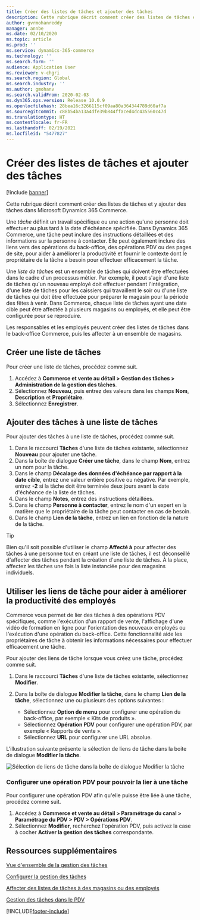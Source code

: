 ```yaml
---
title: Créer des listes de tâches et ajouter des tâches
description: Cette rubrique décrit comment créer des listes de tâches et y ajouter des tâches dans Microsoft Dynamics 365 Commerce.
author: gvrmohanreddy
manager: annbe
ms.date: 02/10/2020
ms.topic: article
ms.prod: ''
ms.service: dynamics-365-commerce
ms.technology: ''
ms.search.form: ''
audience: Application User
ms.reviewer: v-chgri
ms.search.region: Global
ms.search.industry: ''
ms.author: gmohanv
ms.search.validFrom: 2020-02-03
ms.dyn365.ops.version: Release 10.0.9
ms.openlocfilehash: 28bea16c3266115cf09aa80a364344789d60af7a
ms.sourcegitcommit: c88b54ba13a4dfe39b844ffaced4dc435560c47d
ms.translationtype: HT
ms.contentlocale: fr-FR
ms.lasthandoff: 02/19/2021
ms.locfileid: "5477827"
---
```

# <a name="create-task-lists-and-add-tasks"></a>Créer des listes de tâches et ajouter des tâches

[!include [banner](includes/banner.md)]

Cette rubrique décrit comment créer des listes de tâches et y ajouter des tâches dans Microsoft Dynamics 365 Commerce.

Une *tâche* définit un travail spécifique ou une action qu'une personne doit effectuer au plus tard à la date d'échéance spécifiée. Dans Dynamics 365 Commerce, une tâche peut inclure des instructions détaillées et des informations sur la personne à contacter. Elle peut également inclure des liens vers des opérations du back-office, des opérations PDV ou des pages de site, pour aider à améliorer la productivité et fournir le contexte dont le propriétaire de la tâche a besoin pour effectuer efficacement la tâche.

Une *liste de tâches* est un ensemble de tâches qui doivent être effectuées dans le cadre d'un processus métier. Par exemple, il peut s'agir d'une liste de tâches qu'un nouveau employé doit effectuer pendant l'intégration, d'une liste de tâches pour les caissiers qui travaillent le soir ou d'une liste de tâches qui doit être effectuée pour préparer le magasin pour la période des fêtes à venir. Dans Commerce, chaque liste de tâches ayant une date cible peut être affectée à plusieurs magasins ou employés, et elle peut être configurée pour se reproduire.

Les responsables et les employés peuvent créer des listes de tâches dans le back-office Commerce, puis les affecter à un ensemble de magasins.

## <a name="create-a-task-list"></a>Créer une liste de tâches

Pour créer une liste de tâches, procédez comme suit.

1. Accédez à **Commerce et vente au détail \> Gestion des tâches \> Administration de la gestion des tâches**.
1. Sélectionnez **Nouveau**, puis entrez des valeurs dans les champs **Nom**, **Description** et **Propriétaire**.
1. Sélectionnez **Enregistrer**.

## <a name="add-tasks-to-a-task-list"></a>Ajouter des tâches à une liste de tâches

Pour ajouter des tâches à une liste de tâches, procédez comme suit.
 
1. Dans le raccourci **Tâches** d'une liste de tâches existante, sélectionnez **Nouveau** pour ajouter une tâche.
1. Dans la boîte de dialogue **Créer une tâche**, dans le champ **Nom**, entrez un nom pour la tâche.
1. Dans le champ **Décalage des données d'échéance par rapport à la date cible**, entrez une valeur entière positive ou négative. Par exemple, entrez **-2** si la tâche doit être terminée deux jours avant la date d'échéance de la liste de tâches.
1. Dans le champ **Notes**, entrez des instructions détaillées.
1. Dans le champ **Personne à contacter**, entrez le nom d'un expert en la matière que le propriétaire de la tâche peut contacter en cas de besoin.
1. Dans le champ **Lien de la tâche**, entrez un lien en fonction de la nature de la tâche.

> [!TIP]
> Bien qu'il soit possible d'utiliser le champ **Affecté à** pour affecter des tâches à une personne tout en créant une liste de tâches, il est déconseillé d'affecter des tâches pendant la création d'une liste de tâches. À la place, affectez les tâches une fois la liste instanciée pour des magasins individuels.

## <a name="use-task-links-to-help-improve-worker-productivity"></a>Utiliser les liens de tâche pour aider à améliorer la productivité des employés

Commerce vous permet de lier des tâches à des opérations PDV spécifiques, comme l'exécution d'un rapport de vente, l'affichage d'une vidéo de formation en ligne pour l'orientation des nouveaux employés ou l'exécution d'une opération du back-office. Cette fonctionnalité aide les propriétaires de tâche à obtenir les informations nécessaires pour effectuer efficacement une tâche.

Pour ajouter des liens de tâche lorsque vous créez une tâche, procédez comme suit.

1. Dans le raccourci **Tâches** d'une liste de tâches existante, sélectionnez **Modifier**.
1. Dans la boîte de dialogue **Modifier la tâche**, dans le champ **Lien de la tâche**, sélectionnez une ou plusieurs des options suivantes :

    - Sélectionnez **Option de menu** pour configurer une opération du back-office, par exemple « Kits de produits ».
    - Sélectionnez **Opération PDV** pour configurer une opération PDV, par exemple « Rapports de vente ».
    - Sélectionnez **URL** pour configurer une URL absolue.

L'illustration suivante présente la sélection de liens de tâche dans la boite de dialogue **Modifier la tâche**.

![Sélection de liens de tâche dans la boîte de dialogue Modifier la tâche](media/HQ-POS-Tasks-Linking.png)

### <a name="configure-a-pos-operation-so-that-it-can-be-linked-to-a-task"></a>Configurer une opération PDV pour pouvoir la lier à une tâche

Pour configurer une opération PDV afin qu'elle puisse être liée à une tâche, procédez comme suit.

1. Accédez à **Commerce et vente au détail \> Paramétrage du canal \> Paramétrage du PDV \> PDV \> Opérations PDV**.
1. Sélectionnez **Modifier**, recherchez l'opération PDV, puis activez la case à cocher **Activer la gestion des tâches** correspondante.

## <a name="additional-resources"></a>Ressources supplémentaires

[Vue d'ensemble de la gestion des tâches](task-mgmt-overview.md)

[Configurer la gestion des tâches](task-mgmt-configure.md)

[Affecter des listes de tâches à des magasins ou des employés](task-mgmt-assign-lists.md)

[Gestion des tâches dans le PDV](task-mgmt-POS.md)


[!INCLUDE[footer-include](../includes/footer-banner.md)]
